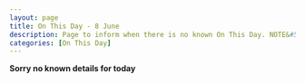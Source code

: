 ```yaml
---
layout: page
title: On This Day - 8 June
description: Page to inform when there is no known On This Day. NOTE&#58; There may still be comments.
categories: [On This Day]
---
```


**Sorry no known details for today**

